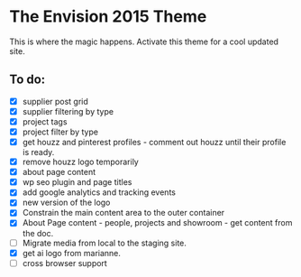 # The Envision 2015 Theme
This is where the magic happens. Activate this theme for a cool updated site.

## To do:
 - [x] supplier post grid
 - [x] supplier filtering by type
 - [x] project tags
 - [x] project filter by type
 - [x] get houzz and pinterest profiles - comment out houzz until their profile is ready.
 - [x] remove houzz logo temporarily
 - [x] about page content
 - [x] wp seo plugin and page titles
 - [x] add google analytics and tracking events
 - [x] new version of the logo 
 - [x] Constrain the main content area to the outer container
 - [x] About Page content - people, projects and showroom - get content from the doc.
 - [ ] Migrate media from local to the staging site.
 - [x] get ai logo from marianne.
 - [ ] cross browser support 

